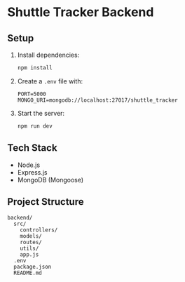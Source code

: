 # Shuttle Tracker Backend

## Setup

1. Install dependencies:
   ```bash
   npm install
   ```
2. Create a `.env` file with:
   ```env
   PORT=5000
   MONGO_URI=mongodb://localhost:27017/shuttle_tracker
   ```
3. Start the server:
   ```bash
   npm run dev
   ```

## Tech Stack

- Node.js
- Express.js
- MongoDB (Mongoose)

## Project Structure

```
backend/
  src/
    controllers/
    models/
    routes/
    utils/
    app.js
  .env
  package.json
  README.md
```
